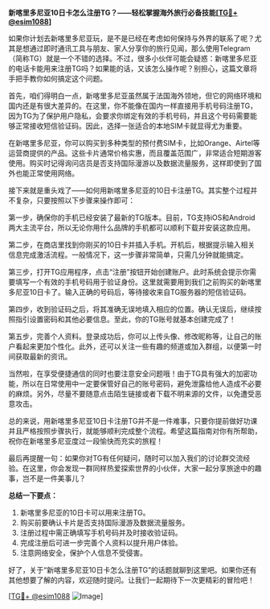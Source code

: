 **新喀里多尼亚10日卡怎么注册TG？——轻松掌握海外旅行必备技能[[TG💪+ @esim1088](https://t.me/s/esim1088)]**

如果你计划去新喀里多尼亚玩，是不是已经在考虑如何保持与外界的联系了呢？尤其是想通过即时通讯工具与朋友、家人分享你的旅行见闻，那么使用Telegram（简称TG）就是一个不错的选择。不过，很多小伙伴可能会疑惑：新喀里多尼亚的电话卡能用来注册TG吗？如果能的话，又该怎么操作呢？别担心，这篇文章将手把手教你如何搞定这个问题。

首先，咱们得明白一点，新喀里多尼亚虽然属于法国海外领地，但它的网络环境和国内还是有很大差异的。在这里，你不能像在国内一样直接用手机号码注册TG，因为TG为了保护用户隐私，会要求你绑定有效的手机号码，并且这个号码需要能够正常接收短信验证码。因此，选择一张适合的本地SIM卡就显得尤为重要。

在新喀里多尼亚，你可以购买到多种类型的预付费SIM卡，比如Orange、Airtel等运营商提供的产品。这些卡片通常价格实惠，而且覆盖范围广，非常适合短期游客使用。购买时记得询问店员是否支持国际漫游以及数据流量服务，这样即使到了国外也能正常使用网络。

接下来就是重头戏了——如何用新喀里多尼亚的10日卡注册TG。其实整个过程并不复杂，只要按照以下步骤来操作即可：

第一步，确保你的手机已经安装了最新的TG版本。目前，TG支持iOS和Android两大主流平台，所以无论你用什么品牌的手机都可以顺利下载并安装这款应用。

第二步，在商店里找到你刚买的10日卡并插入手机。开机后，根据提示输入相关信息完成激活流程。一般情况下，这一步骤非常简单，只需几分钟就能搞定。

第三步，打开TG应用程序，点击“注册”按钮开始创建账户。此时系统会提示你需要填写一个有效的手机号码用于验证身份。这里就需要用到我们之前购买的新喀里多尼亚10日卡了。输入正确的号码后，等待接收来自TG服务器的短信验证码。

第四步，收到验证码之后，将其准确无误地填入相应的位置。确认无误后，继续按照指引设置密码和其他必要信息。至此，你的TG账号就基本创建完成了！

第五步，完善个人资料。登录成功后，你可以上传头像、修改昵称等，让自己的账户看起来更加个性化。此外，还可以关注一些有趣的频道或加入群组，以便第一时间获取最新的资讯。

当然啦，在享受便捷通信的同时也要注意安全问题哦！由于TG具有强大的加密功能，所以在日常使用中一定要保管好自己的账号密码，避免泄露给他人造成不必要的麻烦。另外，尽量不要随意点击陌生链接或者下载不明来源的文件，以免遭受恶意攻击。

总的来说，用新喀里多尼亚10日卡注册TG并不是一件难事，只要你提前做好功课并且严格按照步骤执行，就能够顺利完成整个流程。希望这篇指南对你有所帮助，祝你在新喀里多尼亚度过一段愉快而充实的旅程！

最后再提醒一句：如果你对TG有任何疑问，随时可以加入我们的讨论群交流经验。在这里，你会发现一群同样热爱探索世界的小伙伴，大家一起分享旅途中的趣事，岂不是一件美事儿？

**总结一下要点：**
1. 新喀里多尼亚的10日卡可以用来注册TG。
2. 购买前要确认卡片是否支持国际漫游及数据流量服务。
3. 注册过程中需正确填写手机号码并及时接收验证码。
4. 完成注册后可进一步完善个人资料以提升用户体验。
5. 注意网络安全，保护个人信息不受侵害。

好了，关于“新喀里多尼亚10日卡怎么注册TG”的话题就聊到这里吧。如果你还有其他想要了解的内容，欢迎随时提问。让我们一起期待下一次更精彩的冒险吧！

[[TG💪+ @esim1088](https://t.me/s/esim1088) ![Image](https://i.postimg.cc/4NQfJmqS/Snipaste-2025-05-13-00-14-12.png)]